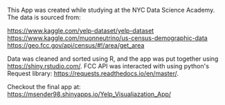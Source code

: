This App was created while studying at the NYC Data Science Academy. The data is sourced from:

https://www.kaggle.com/yelp-dataset/yelp-dataset
https://www.kaggle.com/muonneutrino/us-census-demographic-data
https://geo.fcc.gov/api/census/#!/area/get_area

Data was cleaned and sorted using R, and the app was put together using https://shiny.rstudio.com/. FCC API was interacted with using python's Request library: https://requests.readthedocs.io/en/master/.

Checkout the final app at: https://msender98.shinyapps.io/Yelp_Visualiazation_App/
